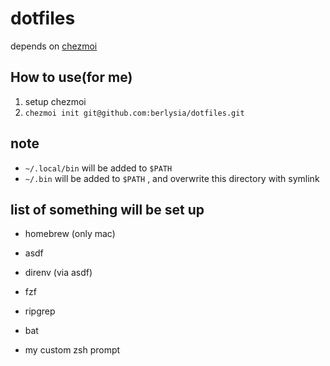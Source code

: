 # dotfiles

depends on [chezmoi](https://github.com/twpayne/chezmoi)

## How to use(for me)

1. setup chezmoi
1. `chezmoi init git@github.com:berlysia/dotfiles.git`

## note

- `~/.local/bin` will be added to `$PATH`
- `~/.bin` will be added to `$PATH` , and overwrite this directory with symlink

## list of something will be set up

- homebrew (only mac)
- asdf
- direnv (via asdf)
- fzf
- ripgrep
- bat

- my custom zsh prompt
